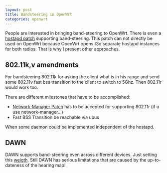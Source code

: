 ```yaml
---
layout: post
title: Bandsteering in OpenWrt
categories: openwrt
---
```


People are interested in bringing band-steering to OpenWrt. There is even a [hostapd patch](https://lists.01.org/pipermail/connman/2016-March/000496.html) supporting band-steering. This patch can not directly be used on OpenWrt because OpenWrt opens t3o separate hostapd instances for both radios.
That is why I present other approaches.

## 802.11k,v amendments

For bandsteering 802.11k for asking the client what is in his range and send some 802.11v fast bss transition to the client to switch to 5Ghz. Then 802.11r would work too.

There are different milestones that have to be accomplished:

- [Network-Manager Patch](https://gitlab.freedesktop.org/NetworkManager/NetworkManager/merge_requests/6) has to be accepted for supporting 802.11r (if u use network-manager...)
- Fast BSS Transition be reachable via ubus

When some daemon could be implemented independent of the hostapd.

## DAWN

DAWN supports band-steering even across different devices. Just setting this [weigth](https://github.com/berlin-open-wireless-lab/DAWN/blob/master/files/dawn.config#L36). Still DAWN has serious limitations that are caused by the up-to-dateness of the hearing map!